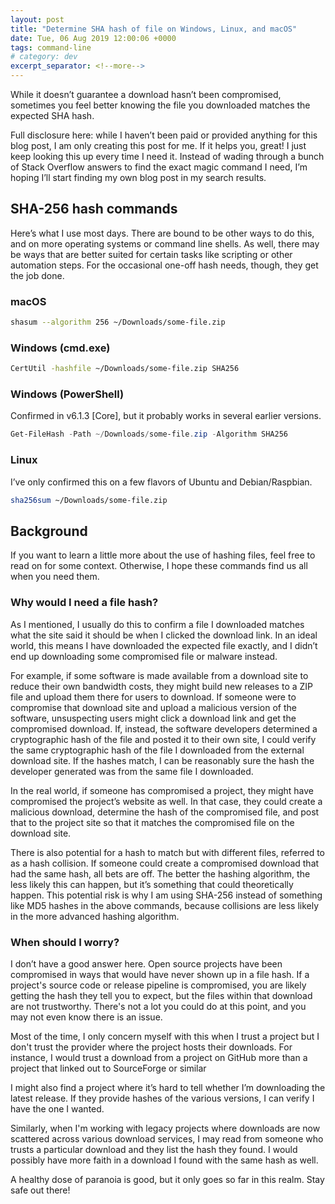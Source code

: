 ```yaml
---
layout: post
title: "Determine SHA hash of file on Windows, Linux, and macOS"
date: Tue, 06 Aug 2019 12:00:06 +0000
tags: command-line
# category: dev
excerpt_separator: <!--more-->
---
```


While it doesn’t guarantee a download hasn’t been compromised, sometimes you feel better knowing the file you downloaded matches the expected SHA hash.

Full disclosure here: while I haven’t been paid or provided anything for this blog post, I am only creating this post for me. If it helps you, great! I just keep looking this up every time I need it. Instead of wading through a bunch of Stack Overflow answers to find the exact magic command I need, I’m hoping I’ll start finding my own blog post in my search results.

<!--more-->

## SHA-256 hash commands

Here’s what I use most days. There are bound to be other ways to do this, and on more operating systems or command line shells. As well, there may be ways that are better suited for certain tasks like scripting or other automation steps. For the occasional one-off hash needs, though, they get the job done.

### macOS

```bash
shasum --algorithm 256 ~/Downloads/some-file.zip
```

### Windows (cmd.exe)

```bash
CertUtil -hashfile ~/Downloads/some-file.zip SHA256
```

### Windows (PowerShell)

Confirmed in v6.1.3 [Core], but it probably works in several earlier versions.

```powershell
Get-FileHash -Path ~/Downloads/some-file.zip -Algorithm SHA256
```

### Linux

I’ve only confirmed this on a few flavors of Ubuntu and Debian/Raspbian.

```bash
sha256sum ~/Downloads/some-file.zip
```

## Background

If you want to learn a little more about the use of hashing files, feel free to read on for some context. Otherwise, I hope these commands find us all when you need them.

### Why would I need a file hash?

As I mentioned, I usually do this to confirm a file I downloaded matches what the site said it should be when I clicked the download link. In an ideal world, this means I have downloaded the expected file exactly, and I didn’t end up downloading some compromised file or malware instead.

For example, if some software is made available from a download site to reduce their own bandwidth costs, they might build new releases to a ZIP file and upload them there for users to download. If someone were to compromise that download site and upload a malicious version of the software, unsuspecting users might click a download link and get the compromised download. If, instead, the software developers determined a cryptographic hash of the file and posted it to their own site, I could verify the same cryptographic hash of the file I downloaded from the external download site. If the hashes match, I can be reasonably sure the hash the developer generated was from the same file I downloaded.

In the real world, if someone has compromised a project, they might have compromised the project’s website as well. In that case, they could create a malicious download, determine the hash of the compromised file, and post that to the project site so that it matches the compromised file on the download site.

There is also potential for a hash to match but with different files, referred to as a hash collision. If someone could create a compromised download that had the same hash, all bets are off. The better the hashing algorithm, the less likely this can happen, but it’s something that could theoretically happen. This potential risk is why I am using SHA-256 instead of something like MD5 hashes in the above commands, because collisions are less likely in the more advanced hashing algorithm.

### When should I worry?

I don’t have a good answer here. Open source projects have been compromised in ways that would have never shown up in a file hash. If a project's source code or release pipeline is compromised, you are likely getting the hash they tell you to expect, but the files within that download are not trustworthy. There's not a lot you could do at this point, and you may not even know there is an issue.

Most of the time, I only concern myself with this when I trust a project but I don't trust the provider where the project hosts their downloads. For instance, I would trust a download from a project on GitHub more than a project that linked out to SourceForge or similar

I might also find a project where it’s hard to tell whether I’m downloading the latest release. If they provide hashes of the various versions, I can verify I have the one I wanted.

Similarly, when I'm working with legacy projects where downloads are now scattered across various download services, I may read from someone who trusts a particular download and they list the hash they found. I would possibly have more faith in a download I found with the same hash as well.

A healthy dose of paranoia is good, but it only goes so far in this realm. Stay safe out there!
